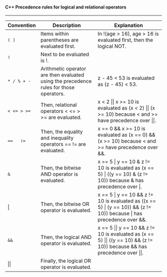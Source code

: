#### C++ Precedence rules for logical and relational operators

---

|Convention|Description|Explanation|
|--------|--------|--------|
|`( )`|Items within parentheses are evaluated first.|In !(age > 16), age > 16 is evaluated first, then the logical NOT.|
|`!`|Next to be evaluated is !.||
|`* / % + -`|Arithmetic operator are then evaluated using the precedence rules for those operators.|z - 45 < 53 is evaluated as (z - 45) < 53.|
|`< <= > >=`|Then, relational operators < <= > >= are evaluated.|x < 2 \|\| x >= 10 is evaluated as (x < 2) \|\| (x >= 10) because < and >= have precedence over \|\|.|
|`==   !=`|Then, the equality and inequality operators == != are evaluated.|x == 0 && x >= 10 is evaluated as (x == 0) && (x >= 10) because < and >= have precedence over &&.|
|`&`|Then, the bitwise AND operator is evaluated.|x == 5 \| y == 10 & z != 10 is evaluated as (x == 5) \| ((y == 10) & (z != 10)) because & has precedence over \|.|
|\||Then, the bitwise OR operator is evaluated.|x == 5 \| y == 10 && z != 10 is evaluated as ((x == 5) \| (y == 10)) && (z != 10)) because \| has precedence over &&.|
|`&&`|Then, the logical AND operator is evaluated.|x == 5 \|\| y == 10 && z != 10 is evaluated as (x == 5) \|\| ((y == 10) && (z != 10)) because && has precedence over \|\|.|
|\|\||Finally, the logical OR operator is evaluated.

